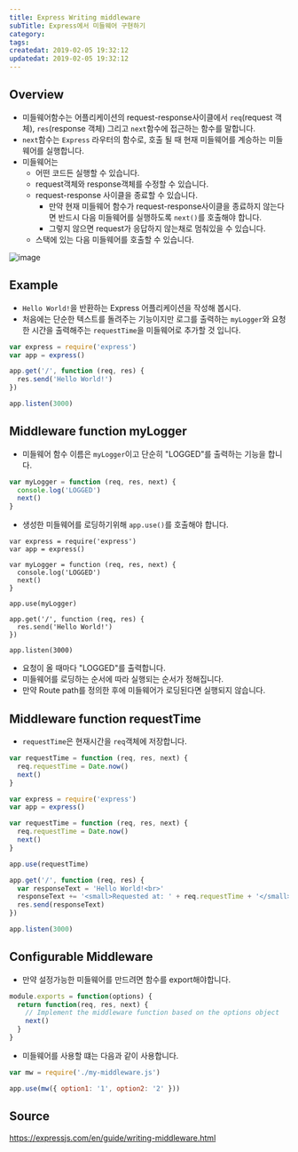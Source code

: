 ```yaml
---
title: Express Writing middleware
subTitle: Express에서 미들웨어 구현하기
category: 
tags: 
createdat: 2019-02-05 19:32:12
updatedat: 2019-02-05 19:32:12
---
```


## Overview

* 미들웨어함수는 어플리케이션의 request-response사이클에서 `req`(request 객체), `res`(response 객체) 그리고 `next`함수에 접근하는 함수를 말합니다.
* `next`함수는 `Express` 라우터의 함수로, 호출 될 때 현재 미들웨어를 계승하는 미들웨어를 실행합니다.
* 미들웨어는
  * 어떤 코드든 실행할 수 있습니다.
  * request객체와 response객체를 수정할 수 있습니다.
  * request-response 사이클을 종료할 수 있습니다.
    * 만약 현재 미들웨어 함수가 request-response사이클을 종료하지 않는다면 반드시 다음 미들웨어를 실행하도록 `next()`를 호출해야 합니다.
    * 그렇지 않으면 request가 응답하지 않는채로 멈춰있을 수 있습니다.
  * 스택에 있는 다음 미들웨어를 호출할 수 있습니다.

![image](https://user-images.githubusercontent.com/37322757/47728812-6dd09900-dca2-11e8-9d02-f3752de17933.png)

## Example

* `Hello World!`을 반환하는 Express 어플리케이션을 작성해 봅시다.
* 처음에는 단순한 텍스트를 돌려주는 기능이지만 로그를 출력하는 `myLogger`와 요청한 시간을 출력해주는 `requestTime`을 미들웨어로 추가할 것 입니다.

```javascript
var express = require('express')
var app = express()

app.get('/', function (req, res) {
  res.send('Hello World!')
})

app.listen(3000)
```
   
## Middleware function myLogger

* 미들웨어 함수 이름은 `myLogger`이고 단순히 "LOGGED"를 출력하는 기능을 합니다.

```javascript
var myLogger = function (req, res, next) {
  console.log('LOGGED')
  next()
}
```

* 생성한 미들웨어를 로딩하기위해 `app.use()`를 호출해야 합니다.

```javscript
var express = require('express')
var app = express()

var myLogger = function (req, res, next) {
  console.log('LOGGED')
  next()
}

app.use(myLogger)

app.get('/', function (req, res) {
  res.send('Hello World!')
})

app.listen(3000)
```

* 요청이 올 때마다 "LOGGED"를 출력합니다.
* 미들웨어를 로딩하는 순서에 따라 실행되는 순서가 정해집니다.
* 만약 Route path를 정의한 후에 미들웨어가 로딩된다면 실행되지 않습니다.


## Middleware function requestTime

* `requestTime`은 현재시간을 `req`객체에 저장합니다.

```javascript
var requestTime = function (req, res, next) {
  req.requestTime = Date.now()
  next()
}
```

```javascript
var express = require('express')
var app = express()

var requestTime = function (req, res, next) {
  req.requestTime = Date.now()
  next()
}

app.use(requestTime)

app.get('/', function (req, res) {
  var responseText = 'Hello World!<br>'
  responseText += '<small>Requested at: ' + req.requestTime + '</small>'
  res.send(responseText)
})

app.listen(3000)
```

## Configurable Middleware

* 만약 설정가능한 미들웨어를 만드려면 함수를 export해야합니다.

```javascript
module.exports = function(options) {
  return function(req, res, next) {
    // Implement the middleware function based on the options object
    next()
  }
}
```

* 미들웨어를 사용할 떄는 다음과 같이 사용합니다.

```javascript
var mw = require('./my-middleware.js')

app.use(mw({ option1: '1', option2: '2' }))
```

## Source
https://expressjs.com/en/guide/writing-middleware.html
